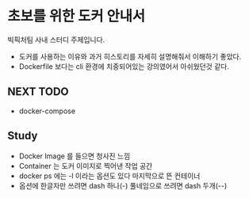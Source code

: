 # 초보를 위한 도커 안내서

빅픽처팀 사내 스터디 주제입니다.

- 도커를 사용하는 이유와 과거 히스토리를 자세히 설명해줘서 이해하기 좋았다.
- Dockerfile 보다는 cli 환경에 치중되어있는 강의였어서 아쉬웠던것 같다.

## NEXT TODO

- docker-compose

## Study

- Docker Image 를 들으면 청사진 느낌
- Container 는 도커 이미지로 찍어낸 작업 공간
- docker ps 에는 -l 이라는 옵션도 있다 마지막으로 뜬 컨테이너
- 옵션에 한글자만 쓰려면 dash 하나(-) 풀네임으로 쓰려면 dash 두개(--)
